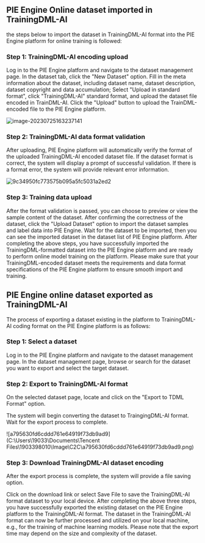 ## PIE Engine Online dataset imported in TrainingDML-AI

the steps below to import the dataset in TrainingDML-AI format into the PIE Engine platform for online training is followed:

### Step 1: TrainingDML-AI encoding upload

Log in to the PIE Engine platform and navigate to the dataset management page.
In the dataset tab, click the "New Dataset" option.
Fill in the meta information about the dataset, including dataset name, dataset description, dataset copyright and data accumulation;
Select "Upload in standard format", click "TrainingDML-AI" standard format, and upload the dataset file encoded in TrainDML-AI.
Click the "Upload" button to upload the TrainDML-encoded file to the PIE Engine platform.

![image-20230725163237141](C:\Users\19033\AppData\Roaming\Typora\typora-user-images\image-20230725163237141.png)

### Step 2: TrainingDML-AI data format validation
After uploading, PIE Engine platform will automatically verify the format of the uploaded TrainingDML-AI encoded dataset file.
If the dataset format is correct, the system will display a prompt of successful validation. If there is a format error, the system will provide relevant error information.

![9c34950fc773575b095a5fc5031a2ed2](C:\Users\19033\AppData\Roaming\Tencent\TIM\Temp\9c34950fc773575b095a5fc5031a2ed2.png)

### Step 3: Training data upload
After the format validation is passed, you can choose to preview or view the sample content of the dataset.
After confirming the correctness of the dataset, click the "Upload Dataset" option to import the dataset samples and label data into PIE Engine.
Wait for the dataset to be imported, then you can see the imported dataset in the dataset list of PIE Engine platform.
After completing the above steps, you have successfully imported the TrainingDML-formatted dataset into the PIE Engine platform and are ready to perform online model training on the platform. Please make sure that your TrainingDML-encoded dataset meets the requirements and data format specifications of the PIE Engine platform to ensure smooth import and training.

## PIE Engine online dataset exported as TrainingDML-AI

The process of exporting a dataset existing in the platform to TrainingDML-AI coding format on the PIE Engine platform is as follows:

### Step 1: Select a dataset

Log in to the PIE Engine platform and navigate to the dataset management page.
In the dataset management page, browse or search for the dataset you want to export and select the target dataset.
### Step 2: Export to TrainingDML-AI format

On the selected dataset page, locate and click on the "Export to TDML Format" option.

The system will begin converting the dataset to TraingingDML-AI format. Wait for the export process to complete.

![a795630fd6cddd761e64919f73db9ad9](C:\Users\19033\Documents\Tencent Files\1903398010\Image\C2C\a795630fd6cddd761e64919f73db9ad9.png)

### Step 3: Download TrainingDML-AI dataset encoding

After the export process is complete, the system will provide a file saving option.

Click on the download link or select Save File to save the TrainingDML-AI format dataset to your local device.
After completing the above three steps, you have successfully exported the existing dataset on the PIE Engine platform to the TrainingDML-AI format. The dataset in the TrainingDML-AI format can now be further processed and utilized on your local machine, e.g., for the training of machine learning models. Please note that the export time may depend on the size and complexity of the dataset.